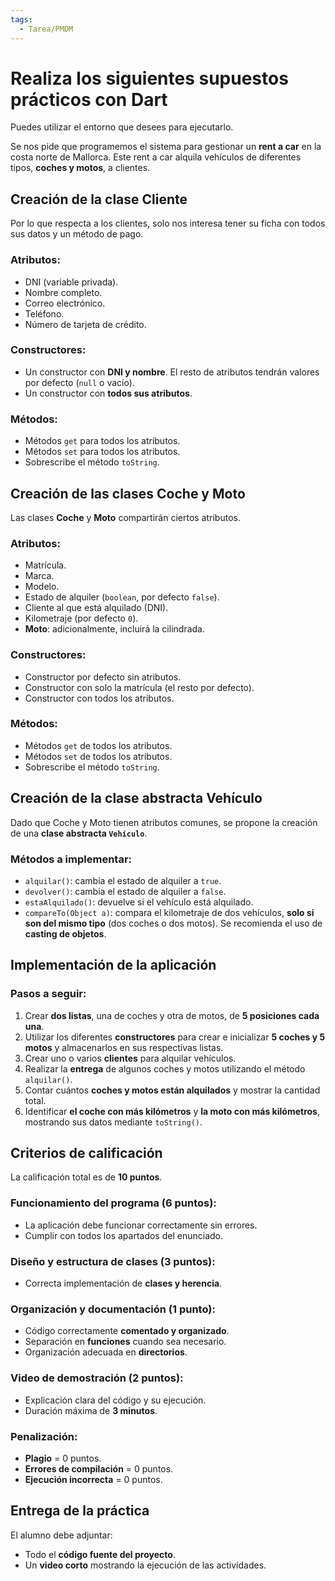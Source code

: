 ```yaml
---
tags:
  - Tarea/PMDM
---
```

# Realiza los siguientes supuestos prácticos con Dart

Puedes utilizar el entorno que desees para ejecutarlo.

Se nos pide que programemos el sistema para gestionar un **rent a car** en la costa norte de Mallorca. Este rent a car alquila vehículos de diferentes tipos, **coches y motos**, a clientes. 

## Creación de la clase Cliente

Por lo que respecta a los clientes, solo nos interesa tener su ficha con todos sus datos y un método de pago. 

### Atributos:
- DNI (variable privada).
- Nombre completo.
- Correo electrónico.
- Teléfono.
- Número de tarjeta de crédito.

### Constructores:
- Un constructor con **DNI y nombre**. El resto de atributos tendrán valores por defecto (`null` o vacío).
- Un constructor con **todos sus atributos**.

### Métodos:
- Métodos `get` para todos los atributos.
- Métodos `set` para todos los atributos.
- Sobrescribe el método `toString`.

## Creación de las clases Coche y Moto

Las clases **Coche** y **Moto** compartirán ciertos atributos.

### Atributos:
- Matrícula.
- Marca.
- Modelo.
- Estado de alquiler (`boolean`, por defecto `false`).
- Cliente al que está alquilado (DNI).
- Kilometraje (por defecto `0`).
- **Moto**: adicionalmente, incluirá la cilindrada.

### Constructores:
- Constructor por defecto sin atributos.
- Constructor con solo la matrícula (el resto por defecto).
- Constructor con todos los atributos.

### Métodos:
- Métodos `get` de todos los atributos.
- Métodos `set` de todos los atributos.
- Sobrescribe el método `toString`.

## Creación de la clase abstracta Vehículo

Dado que Coche y Moto tienen atributos comunes, se propone la creación de una **clase abstracta `Vehículo`**.

### Métodos a implementar:
- `alquilar()`: cambia el estado de alquiler a `true`.
- `devolver()`: cambia el estado de alquiler a `false`.
- `estaAlquilado()`: devuelve si el vehículo está alquilado.
- `compareTo(Object a)`: compara el kilometraje de dos vehículos, **solo si son del mismo tipo** (dos coches o dos motos). Se recomienda el uso de **casting de objetos**.

## Implementación de la aplicación

### Pasos a seguir:
1. Crear **dos listas**, una de coches y otra de motos, de **5 posiciones cada una**.
2. Utilizar los diferentes **constructores** para crear e inicializar **5 coches y 5 motos** y almacenarlos en sus respectivas listas.
3. Crear uno o varios **clientes** para alquilar vehículos.
4. Realizar la **entrega** de algunos coches y motos utilizando el método `alquilar()`.
5. Contar cuántos **coches y motos están alquilados** y mostrar la cantidad total.
6. Identificar **el coche con más kilómetros** y **la moto con más kilómetros**, mostrando sus datos mediante `toString()`.

## Criterios de calificación

La calificación total es de **10 puntos**.

### Funcionamiento del programa (**6 puntos**):
- La aplicación debe funcionar correctamente sin errores.
- Cumplir con todos los apartados del enunciado.

### Diseño y estructura de clases (**3 puntos**):
- Correcta implementación de **clases y herencia**.

### Organización y documentación (**1 punto**):
- Código correctamente **comentado y organizado**.
- Separación en **funciones** cuando sea necesario.
- Organización adecuada en **directorios**.

### Video de demostración (**2 puntos**):
- Explicación clara del código y su ejecución.
- Duración máxima de **3 minutos**.

### Penalización:
- **Plagio** = 0 puntos.
- **Errores de compilación** = 0 puntos.
- **Ejecución incorrecta** = 0 puntos.

## Entrega de la práctica

El alumno debe adjuntar:
- Todo el **código fuente del proyecto**.
- Un **video corto** mostrando la ejecución de las actividades.
